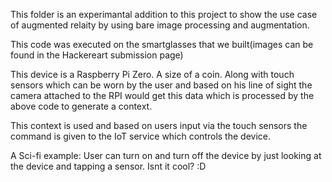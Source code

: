This folder is an experimantal addition to this project to show the use case of augmented relaity by using bare image processing and augmentation. 

This code was executed on the smartglasses that we built(images can be found in the Hackereart submission page)

This device is a Raspberry Pi Zero. A size of a coin. Along with touch sensors which can be worn by the user and based on his line of sight the camera attached to the RPI would get this data which is processed by the above code to generate a context.

This context is used and based on users input via the touch sensors the command is given to the IoT service which controls the device. 

A Sci-fi example: User can turn on and turn off the device by just looking at the device and tapping a sensor. Isnt it cool? :D
